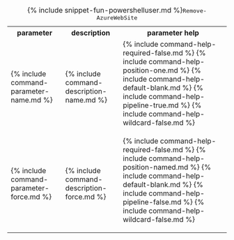 <table class="table cli ps">
<caption>{% include snippet-fun-powershelluser.md %}<kbd>Remove-AzureWebSite</kbd></caption>
	<tr>
		<th class="w30">parameter</th>
		<th>description</th>
		<th class="w20">parameter help</th>
	</tr>
	<tr>
		<td>{% include command-parameter-name.md %}</td>
		<td>{% include command-description-name.md %}</td>
		<td>
			<dl class="dl-horizontal">
				{% include command-help-required-false.md %}
				{% include command-help-position-one.md %}
				{% include command-help-default-blank.md %}
				{% include command-help-pipeline-true.md %}
				{% include command-help-wildcard-false.md %}
			</dl>
		</td>
	</tr>
	<tr>
		<td>{% include command-parameter-force.md %}</td>
		<td>{% include command-description-force.md %}</td>
		<td>
			<dl class="dl-horizontal">
				{% include command-help-required-false.md %}
				{% include command-help-position-named.md %}
				{% include command-help-default-blank.md %}
				{% include command-help-pipeline-false.md %}
				{% include command-help-wildcard-false.md %}
			</dl>
		</td>
	</tr>
</table>
